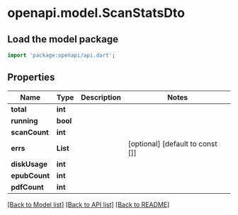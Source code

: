 # openapi.model.ScanStatsDto

## Load the model package
```dart
import 'package:openapi/api.dart';
```

## Properties
Name | Type | Description | Notes
------------ | ------------- | ------------- | -------------
**total** | **int** |  | 
**running** | **bool** |  | 
**scanCount** | **int** |  | 
**errs** | **List<String>** |  | [optional] [default to const []]
**diskUsage** | **int** |  | 
**epubCount** | **int** |  | 
**pdfCount** | **int** |  | 

[[Back to Model list]](../README.md#documentation-for-models) [[Back to API list]](../README.md#documentation-for-api-endpoints) [[Back to README]](../README.md)


